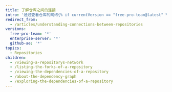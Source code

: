 ```yaml
---
title: 了解仓库之间的连接
intro: '通过查看仓库的网络{% if currentVersion == "free-pro-team@latest" %}、依赖该仓库的项目{% endif %} 及其复刻，您可以更好地了解仓库之间存在的连接。'
redirect_from:
  - /articles/understanding-connections-between-repositories
versions:
  free-pro-team: '*'
  enterprise-server: '*'
  github-ae: '*'
topics:
  - Repositories
children:
  - /viewing-a-repositorys-network
  - /listing-the-forks-of-a-repository
  - /viewing-the-dependencies-of-a-repository
  - /about-the-dependency-graph
  - /exploring-the-dependencies-of-a-repository
---
```


